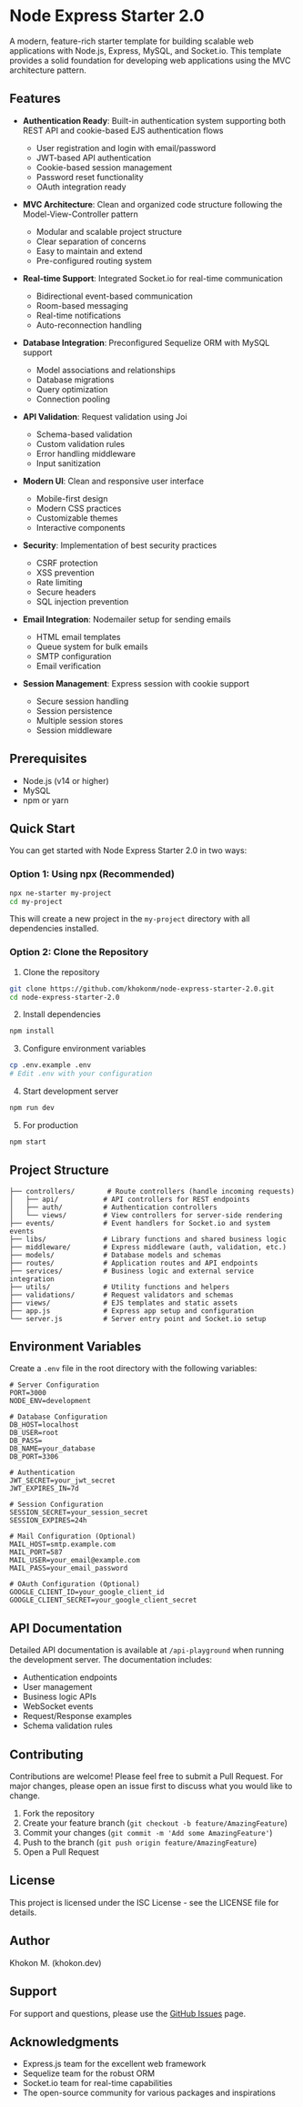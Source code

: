 # Node Express Starter 2.0

A modern, feature-rich starter template for building scalable web applications with Node.js, Express, MySQL, and Socket.io. This template provides a solid foundation for developing web applications using the MVC architecture pattern.

## Features

- **Authentication Ready**: Built-in authentication system supporting both REST API and cookie-based EJS authentication flows
  - User registration and login with email/password
  - JWT-based API authentication
  - Cookie-based session management
  - Password reset functionality
  - OAuth integration ready

- **MVC Architecture**: Clean and organized code structure following the Model-View-Controller pattern
  - Modular and scalable project structure
  - Clear separation of concerns
  - Easy to maintain and extend
  - Pre-configured routing system

- **Real-time Support**: Integrated Socket.io for real-time communication
  - Bidirectional event-based communication
  - Room-based messaging
  - Real-time notifications
  - Auto-reconnection handling

- **Database Integration**: Preconfigured Sequelize ORM with MySQL support
  - Model associations and relationships
  - Database migrations
  - Query optimization
  - Connection pooling

- **API Validation**: Request validation using Joi
  - Schema-based validation
  - Custom validation rules
  - Error handling middleware
  - Input sanitization

- **Modern UI**: Clean and responsive user interface
  - Mobile-first design
  - Modern CSS practices
  - Customizable themes
  - Interactive components

- **Security**: Implementation of best security practices
  - CSRF protection
  - XSS prevention
  - Rate limiting
  - Secure headers
  - SQL injection prevention

- **Email Integration**: Nodemailer setup for sending emails
  - HTML email templates
  - Queue system for bulk emails
  - SMTP configuration
  - Email verification

- **Session Management**: Express session with cookie support
  - Secure session handling
  - Session persistence
  - Multiple session stores
  - Session middleware

## Prerequisites

- Node.js (v14 or higher)
- MySQL
- npm or yarn

## Quick Start

You can get started with Node Express Starter 2.0 in two ways:

### Option 1: Using npx (Recommended)

```bash
npx ne-starter my-project
cd my-project
```

This will create a new project in the `my-project` directory with all dependencies installed.

### Option 2: Clone the Repository

1. Clone the repository
```bash
git clone https://github.com/khokonm/node-express-starter-2.0.git
cd node-express-starter-2.0
```

2. Install dependencies
```bash
npm install
```

3. Configure environment variables
```bash
cp .env.example .env
# Edit .env with your configuration
```

4. Start development server
```bash
npm run dev
```

5. For production
```bash
npm start
```

## Project Structure

```
├── controllers/        # Route controllers (handle incoming requests)
│   ├── api/           # API controllers for REST endpoints
│   ├── auth/          # Authentication controllers
│   └── views/         # View controllers for server-side rendering
├── events/            # Event handlers for Socket.io and system events
├── libs/              # Library functions and shared business logic
├── middleware/        # Express middleware (auth, validation, etc.)
├── models/            # Database models and schemas
├── routes/            # Application routes and API endpoints
├── services/          # Business logic and external service integration
├── utils/             # Utility functions and helpers
├── validations/       # Request validators and schemas
├── views/             # EJS templates and static assets
├── app.js             # Express app setup and configuration
└── server.js          # Server entry point and Socket.io setup
```

## Environment Variables

Create a `.env` file in the root directory with the following variables:

```env
# Server Configuration
PORT=3000
NODE_ENV=development

# Database Configuration
DB_HOST=localhost
DB_USER=root
DB_PASS=
DB_NAME=your_database
DB_PORT=3306

# Authentication
JWT_SECRET=your_jwt_secret
JWT_EXPIRES_IN=7d

# Session Configuration
SESSION_SECRET=your_session_secret
SESSION_EXPIRES=24h

# Mail Configuration (Optional)
MAIL_HOST=smtp.example.com
MAIL_PORT=587
MAIL_USER=your_email@example.com
MAIL_PASS=your_email_password

# OAuth Configuration (Optional)
GOOGLE_CLIENT_ID=your_google_client_id
GOOGLE_CLIENT_SECRET=your_google_client_secret
```

## API Documentation

Detailed API documentation is available at `/api-playground` when running the development server. The documentation includes:

- Authentication endpoints
- User management
- Business logic APIs
- WebSocket events
- Request/Response examples
- Schema validation rules

## Contributing

Contributions are welcome! Please feel free to submit a Pull Request. For major changes, please open an issue first to discuss what you would like to change.

1. Fork the repository
2. Create your feature branch (`git checkout -b feature/AmazingFeature`)
3. Commit your changes (`git commit -m 'Add some AmazingFeature'`)
4. Push to the branch (`git push origin feature/AmazingFeature`)
5. Open a Pull Request

## License

This project is licensed under the ISC License - see the LICENSE file for details.

## Author

Khokon M. (khokon.dev)

## Support

For support and questions, please use the [GitHub Issues](https://github.com/khokonm/node-express-starter-2.0/issues) page.

## Acknowledgments

- Express.js team for the excellent web framework
- Sequelize team for the robust ORM
- Socket.io team for real-time capabilities
- The open-source community for various packages and inspirations